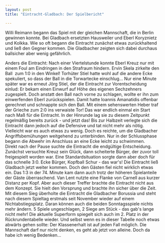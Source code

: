 ```yaml
---
layout: post
title: "Eintracht-Gladbach: Der Spielbericht"

---
```


Willi Reimann begann das Spiel mit der gleichen Mannschaft, die in Berlin gewinnen konnte. Bei Gladbach ersetzten Hausweiler und Eberl Koryznietz und Kolkka. Wie so oft begann die Eintracht zunächst etwas zurückhaltend und ließ den Gegner kommen. Die Gladbacher zeigten sich dabei durchaus ballsicher aber wenig gefährlich.

Anders die Eintracht: Nach einer Viertelstunde konnte Eberl Kreuz nur mit einem Foul am Eindringen in den Strafraum hindern. Ervin Skela zirkelte den Ball  zum 1:0 in den Winkel! Torhüter Stiel hatte wohl auf die andere Ecke spekuliert, so dass der Ball in die Torwartecke einschlug... Nur eine Minute später war es erneut Jörg Stiel, der die Eintracht zur Vorentscheidung einlud: Er bekam einen Einwurf auf Höhe des eigenen Sechzehners zugespielt. Doch anstatt den Ball nach vorne zu schlagen, wollte er ihn zum einwerfenden Eberl zurückspielen. Damit hatte Ioannis Amanatidis offenbar gerechnet und schnappte sich den Ball. Mit einem sehenswerten Heber traf der Grieche zum 2:0 ins verwaiste Tor! Das war endlich einmal ein Start nach Maß für die Eintracht. In der Hinrunde lag sie zu diesem Zeitpunkt regelmäßig bereits zurück - und jetzt das! Bis zur Halbzeit verlegte sich die Eintracht dann jedoch auf die Defensive und tat nicht mehr als nötig. Vielleicht war es auch etwas zu wenig. Doch es reichte, um die Gladbacher Angriffsbemühungen weitgehend zu unterbinden. Nur in der Schlussphase begann die Abwehr im Anschluss an eine Ecke leicht zu schwimmen.  
Direkt nach der Pause suchte die Eintracht die endgültige Entscheidung. Zunächst versuchte Kreuz sein Glück, dann scheiterte Bürger, der zuvor toll freigespielt worden war. Eine Standardsituation sorgte dann aber doch für das schnelle 3:0. Ecke Bürger, Kopfball Schur - das war's! Die Eintracht ließ Gladbach jetzt weiter kommen. Doch den Gästen fiel nicht wirklich etwas ein. Das 1:3 in der 74. Minute kam dann auch trotz der höheren Spielanteile der Gäste überraschend. Van Lent nutzte eine Flanke von Carnell aus kurzer Distanz per Kopf. Aber auch dieser Treffer brachte die Eintracht nicht aus dem Konzept. Sie hielt den Vorsprung und brachte ihn sicher über die Zeit.  
Mit diesem Sieg überholte die Eintracht die Gladbacher Borussia und steht nach diesem Spieltag erstmals seit November wieder auf einem Nichtabstiegsplatz. Daran können auch die beiden Sonntagsspiele nichts mehr ändern. 5 Spiele ungeschlagen, 2 Siege am Stück - das gab's lange nicht mehr! Die aktuelle Superform spiegelt sich auch im 2. Platz in der Rückrundentabelle wieder. Und selbst wenn es in dieser Tabelle noch etwas abwärts gehen sollte: Der Klassenerhalt ist auf jeden Fall möglich. Die Mannschaft darf nur nicht denken, es geht ab jetzt von alleine. Doch da habe ich wenig Bedenken...
